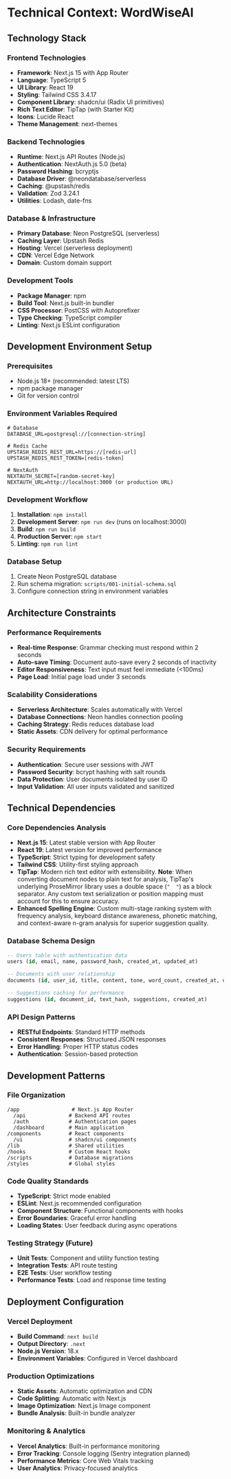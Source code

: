 # Technical Context: WordWiseAI

## Technology Stack

### Frontend Technologies
- **Framework**: Next.js 15 with App Router
- **Language**: TypeScript 5
- **UI Library**: React 19
- **Styling**: Tailwind CSS 3.4.17
- **Component Library**: shadcn/ui (Radix UI primitives)
- **Rich Text Editor**: TipTap (with Starter Kit)
- **Icons**: Lucide React
- **Theme Management**: next-themes

### Backend Technologies
- **Runtime**: Next.js API Routes (Node.js)
- **Authentication**: NextAuth.js 5.0 (beta)
- **Password Hashing**: bcryptjs
- **Database Driver**: @neondatabase/serverless
- **Caching**: @upstash/redis
- **Validation**: Zod 3.24.1
- **Utilities**: Lodash, date-fns

### Database & Infrastructure
- **Primary Database**: Neon PostgreSQL (serverless)
- **Caching Layer**: Upstash Redis
- **Hosting**: Vercel (serverless deployment)
- **CDN**: Vercel Edge Network
- **Domain**: Custom domain support

### Development Tools
- **Package Manager**: npm
- **Build Tool**: Next.js built-in bundler
- **CSS Processor**: PostCSS with Autoprefixer
- **Type Checking**: TypeScript compiler
- **Linting**: Next.js ESLint configuration

## Development Environment Setup

### Prerequisites
- Node.js 18+ (recommended: latest LTS)
- npm package manager
- Git for version control

### Environment Variables Required
```env
# Database
DATABASE_URL=postgresql://[connection-string]

# Redis Cache
UPSTASH_REDIS_REST_URL=https://[redis-url]
UPSTASH_REDIS_REST_TOKEN=[redis-token]

# NextAuth
NEXTAUTH_SECRET=[random-secret-key]
NEXTAUTH_URL=http://localhost:3000 (or production URL)
```

### Development Workflow
1. **Installation**: `npm install`
2. **Development Server**: `npm run dev` (runs on localhost:3000)
3. **Build**: `npm run build`
4. **Production Server**: `npm start`
5. **Linting**: `npm run lint`

### Database Setup
1. Create Neon PostgreSQL database
2. Run schema migration: `scripts/001-initial-schema.sql`
3. Configure connection string in environment variables

## Architecture Constraints

### Performance Requirements
- **Real-time Response**: Grammar checking must respond within 2 seconds
- **Auto-save Timing**: Document auto-save every 2 seconds of inactivity
- **Editor Responsiveness**: Text input must feel immediate (<100ms)
- **Page Load**: Initial page load under 3 seconds

### Scalability Considerations
- **Serverless Architecture**: Scales automatically with Vercel
- **Database Connections**: Neon handles connection pooling
- **Caching Strategy**: Redis reduces database load
- **Static Assets**: CDN delivery for optimal performance

### Security Requirements
- **Authentication**: Secure user sessions with JWT
- **Password Security**: bcrypt hashing with salt rounds
- **Data Protection**: User documents isolated by user ID
- **Input Validation**: All user inputs validated and sanitized

## Technical Dependencies

### Core Dependencies Analysis
- **Next.js 15**: Latest stable version with App Router
- **React 19**: Latest version for improved performance
- **TypeScript**: Strict typing for development safety
- **Tailwind CSS**: Utility-first styling approach
- **TipTap**: Modern rich text editor with extensibility. **Note**: When converting document nodes to plain text for analysis, TipTap's underlying ProseMirror library uses a double space (`"  "`) as a block separator. Any custom text serialization or position mapping must account for this to ensure accuracy.
- **Enhanced Spelling Engine**: Custom multi-stage ranking system with frequency analysis, keyboard distance awareness, phonetic matching, and context-aware n-gram analysis for superior suggestion quality.

### Database Schema Design
```sql
-- Users table with authentication data
users (id, email, name, password_hash, created_at, updated_at)

-- Documents with user relationship
documents (id, user_id, title, content, tone, word_count, created_at, updated_at)

-- Suggestions caching for performance
suggestions (id, document_id, text_hash, suggestions, created_at)
```

### API Design Patterns
- **RESTful Endpoints**: Standard HTTP methods
- **Consistent Responses**: Structured JSON responses
- **Error Handling**: Proper HTTP status codes
- **Authentication**: Session-based protection

## Development Patterns

### File Organization
```
/app                 # Next.js App Router
  /api              # Backend API routes
  /auth             # Authentication pages
  /dashboard        # Main application
/components         # React components
  /ui               # shadcn/ui components
/lib                # Shared utilities
/hooks              # Custom React hooks
/scripts            # Database migrations
/styles             # Global styles
```

### Code Quality Standards
- **TypeScript**: Strict mode enabled
- **ESLint**: Next.js recommended configuration
- **Component Structure**: Functional components with hooks
- **Error Boundaries**: Graceful error handling
- **Loading States**: User feedback during async operations

### Testing Strategy (Future)
- **Unit Tests**: Component and utility function testing
- **Integration Tests**: API route testing
- **E2E Tests**: User workflow testing
- **Performance Tests**: Load and response time testing

## Deployment Configuration

### Vercel Deployment
- **Build Command**: `next build`
- **Output Directory**: `.next`
- **Node.js Version**: 18.x
- **Environment Variables**: Configured in Vercel dashboard

### Production Optimizations
- **Static Assets**: Automatic optimization and CDN
- **Code Splitting**: Automatic with Next.js
- **Image Optimization**: Next.js Image component
- **Bundle Analysis**: Built-in bundle analyzer

### Monitoring & Analytics
- **Vercel Analytics**: Built-in performance monitoring
- **Error Tracking**: Console logging (Sentry integration planned)
- **Performance Metrics**: Core Web Vitals tracking
- **User Analytics**: Privacy-focused analytics 